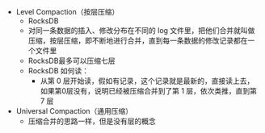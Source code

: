 - Level Compaction（按层压缩）
	- RocksDB
	- 对同一条数据的插入、修改分布在不同的 log 文件里，把他们合并就叫做压缩，按层压缩，即不断地进行合并，直到每一条数据的修改记录都在一个文件里
	- RocksDB最多可以压缩七层
	- RocksDB 如何读：
		- 从第 0 层开始读，假如有记录，这个记录就是最新的，直接读上去，如果第0层没有，说明已经被压缩合并到了第 1 层，依次类推，直到第 7 层
- Universal Compaction（通用压缩）
	- 压缩合并的思路一样，但是没有层的概念
